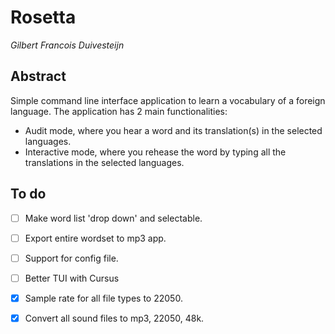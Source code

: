 # Rosetta

_Gilbert Francois Duivesteijn_


## Abstract

Simple command line interface application to learn a vocabulary of a foreign language. The application has 2 main
functionalities:
- Audit mode, where you hear a word and its translation(s) in the selected languages.
- Interactive mode, where you rehease the word by typing all the translations in the selected languages.




## To do

-[ ] Make word list 'drop down' and selectable.
-[ ] Export entire wordset to mp3 app.
-[ ] Support for config file.
-[ ] Better TUI with Cursus
-[X] Sample rate for all file types to 22050.
-[X] Convert all sound files to mp3, 22050, 48k.

